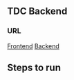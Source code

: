 ## TDC Backend

### URL

[Frontend](https://tdc-frontend.patricksantino.com)
[Backend](https://tdc-backend.patricksantino.com)

## Steps to run
